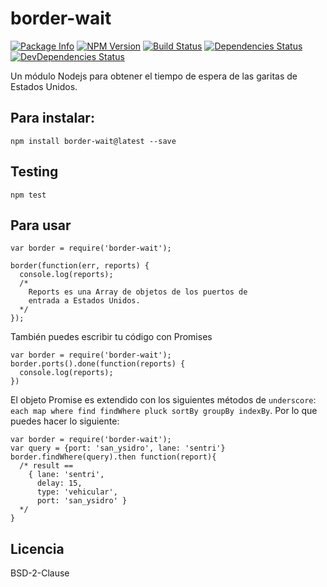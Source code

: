 border-wait
========

[![Package Info](http://img.shields.io/badge/npm-border_wait-blue.svg)](https://npmjs.org/package/border-wait)
[![NPM Version](http://img.shields.io/npm/v/border-wait.svg)](https://npmjs.org/package/border-wait)
[![Build Status](http://img.shields.io/travis/reaktivo/border-wait/master.svg)](http://travis-ci.org/reaktivo/border-wait)
[![Dependencies Status](https://david-dm.org/reaktivo/border-wait.svg?theme=shields.io)](https://david-dm.org/reaktivo/border-wait)
[![DevDependencies Status](https://david-dm.org/reaktivo/border-wait/dev-status.svg?theme=shields.io)](https://david-dm.org/reaktivo/border-wait#info=devDependencies)

Un módulo Nodejs para obtener el tiempo de espera de las garitas de Estados Unidos.

## Para instalar:

    npm install border-wait@latest --save

## Testing

    npm test

## Para usar

    var border = require('border-wait');

    border(function(err, reports) {
      console.log(reports);
      /*
        Reports es una Array de objetos de los puertos de
        entrada a Estados Unidos.
      */
    });

También puedes escribir tu código con Promises

    var border = require('border-wait');
    border.ports().done(function(reports) {
      console.log(reports);
    })


El objeto Promise es extendido con los siguientes métodos de `underscore`:
`each map where find findWhere pluck sortBy groupBy indexBy`. Por lo que puedes
hacer lo siguiente:

    var border = require('border-wait');
    var query = {port: 'san_ysidro', lane: 'sentri'}
    border.findWhere(query).then function(report){
      /* result ==
        { lane: 'sentri',
          delay: 15,
          type: 'vehicular',
          port: 'san_ysidro' }
      */
    }


## Licencia
BSD-2-Clause

